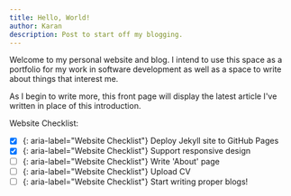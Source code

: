 ```yaml
---
title: Hello, World!
author: Karan
description: Post to start off my blogging.
---
```


Welcome to my personal website and blog. I intend to use this space as a 
portfolio for my work in software development as well as a space to write about 
things that interest me.

As I begin to write more, this front page will display the latest article I've 
written in place of this introduction.

Website Checklist:
- [x] {: aria-label="Website Checklist"} Deploy Jekyll site to GitHub Pages
- [x] {: aria-label="Website Checklist"} Support responsive design
- [ ] {: aria-label="Website Checklist"} Write 'About' page
- [ ] {: aria-label="Website Checklist"} Upload CV
- [ ] {: aria-label="Website Checklist"} Start writing proper blogs!
